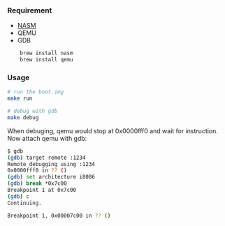 ### Requirement

- [NASM](http://www.nasm.us/)
- QEMU
- GDB

```sh
    brew install nasm
    brew install qemu
```


### Usage

```sh
# run the boot.img
make run

# debug with gdb
make debug
```

When debuging, qemu would stop at 0x0000fff0 and wait for instruction.
Now attach qemu with gdb:

```sh
$ gdb
(gdb) target remote :1234
Remote debugging using :1234
0x0000fff0 in ?? ()
(gdb) set architecture i8086
(gdb) break *0x7c00
Breakpoint 1 at 0x7c00
(gdb) c
Continuing.

Breakpoint 1, 0x00007c00 in ?? ()
```
